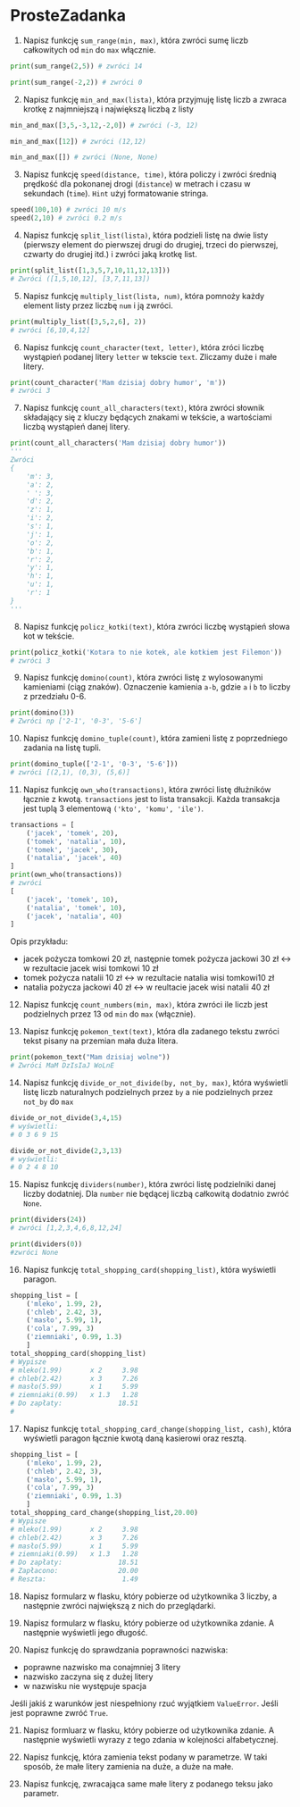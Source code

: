 # ProsteZadanka

1. Napisz funkcję `sum_range(min, max)`, która zwróci sumę liczb całkowitych od `min` do `max` włącznie.

```py
print(sum_range(2,5)) # zwróci 14

print(sum_range(-2,2)) # zwróci 0
```

2. Napisz funkcję `min_and_max(lista)`, która przyjmuję listę liczb a zwraca krotkę z najmniejszą i największą liczbą z listy

```py
min_and_max([3,5,-3,12,-2,0]) # zwróci (-3, 12)

min_and_max([12]) # zwróci (12,12)

min_and_max([]) # zwróci (None, None)
```

3. Napisz funkcję `speed(distance, time)`, która policzy i zwróci średnią prędkość dla pokonanej drogi (`distance`) w metrach i czasu w sekundach (`time`). `Hint` użyj formatowanie stringa.

```py
speed(100,10) # zwróci 10 m/s
speed(2,10) # zwróci 0.2 m/s
```

4. Napisz funkcję `split_list(lista)`, która podzieli listę na dwie listy (pierwszy element do pierwszej drugi do drugiej, trzeci do pierwszej, czwarty do drugiej itd.) i zwróci jaką krotkę list.

```py
print(split_list([1,3,5,7,10,11,12,13]))
# Zwróci ([1,5,10,12], [3,7,11,13])
```

5. Napisz funkcję `multiply_list(lista, num)`, która pomnoży każdy element listy przez liczbę `num` i ją zwróci.

```py
print(multiply_list([3,5,2,6], 2))
# zwróci [6,10,4,12]
```

6. Napisz funkcję `count_character(text, letter)`, która zróci liczbę wystąpień podanej litery `letter` w tekscie `text`. Zliczamy duże i małe litery.

```py
print(count_character('Mam dzisiaj dobry humor', 'm'))
# zwróci 3
```

7. Napisz funkcję `count_all_characters(text)`, która zwróci słownik składający się z kluczy będących znakami w tekście, a wartościami liczbą wystąpień danej litery.

```py
print(count_all_characters('Mam dzisiaj dobry humor'))
'''
Zwróci
{
    'm': 3,
    'a': 2,
    ' ': 3,
    'd': 2,
    'z': 1,
    'i': 2,
    's': 1,
    'j': 1,
    'o': 2,
    'b': 1,
    'r': 2,
    'y': 1,
    'h': 1,
    'u': 1,
    'r': 1
}
'''
```

8. Napisz funkcję `policz_kotki(text)`, która zwróci liczbę wystąpień słowa kot w tekście.

```py
print(policz_kotki('Kotara to nie kotek, ale kotkiem jest Filemon'))
# zwróci 3
```

9. Napisz funkcję `domino(count)`, która zwróci listę z wylosowanymi kamieniami (ciąg znaków). Oznaczenie kamienia `a-b`, gdzie `a` i `b` to liczby z przedziału 0-6.

```py
print(domino(3))
# Zwróci np ['2-1', '0-3', '5-6']
```

10. Napisz funkcję `domino_tuple(count)`, która zamieni listę z poprzedniego zadania na listę tupli.

```py
print(domino_tuple(['2-1', '0-3', '5-6']))
# zwróci [(2,1), (0,3), (5,6)]
```

11. Napisz funkcję `own_who(transactions)`, która zwróci listę dłużników łącznie z kwotą. `transactions` jest to lista transakcji. Każda transakcja jest tuplą 3 elementową `('kto', 'komu', 'ile')`.

```py
transactions = [
    ('jacek', 'tomek', 20),
    ('tomek', 'natalia', 10),
    ('tomek', 'jacek', 30),
    ('natalia', 'jacek', 40)
]
print(own_who(transactions))
# zwróci 
[
    ('jacek', 'tomek', 10),
    ('natalia', 'tomek', 10),
    ('jacek', 'natalia', 40)
]
```

Opis przykładu: 
- jacek pożycza tomkowi 20 zł, następnie tomek pożycza jackowi 30 zł <-> w rezultacie jacek wisi tomkowi 10 zł
- tomek pożycza natalii 10 zł <-> w rezultacie natalia wisi tomkowi10 zł
- natalia pożycza jackowi 40 zł <-> w reultacie jacek wisi natalii 40 zł

12. Napisz funkcję `count_numbers(min, max)`, która zwróci ile liczb jest podzielnych przez 13 od `min` do `max` (włącznie).

13. Napisz funkcję `pokemon_text(text)`, która dla zadanego tekstu zwróci tekst pisany na przemian mała duża litera.

```py
print(pokemon_text("Mam dzisiaj wolne"))
# Zwróci MaM DzIsIaJ WoLnE
```

14. Napisz funkcję `divide_or_not_divide(by, not_by, max)`, która wyświetli listę liczb naturalnych podzielnych przez `by` a nie podzielnych przez `not_by` do `max`

```py
divide_or_not_divide(3,4,15)
# wyświetli:
# 0 3 6 9 15

divide_or_not_divide(2,3,13)
# wyświetli:
# 0 2 4 8 10
```

15. Napisz funkcję `dividers(number)`, która zwróci listę podzielniki danej liczby dodatniej. Dla `number` nie będącej liczbą całkowitą dodatnio zwróć `None`.

```py
print(dividers(24))
# zwróci [1,2,3,4,6,8,12,24]

print(dividers(0))
#zwróci None
```

16. Napisz funkcję `total_shopping_card(shopping_list)`, która wyświetli paragon.

```py
shopping_list = [
    ('mleko', 1.99, 2),
    ('chleb', 2.42, 3),
    ('masło', 5.99, 1),
    ('cola', 7.99, 3)
    ('ziemniaki', 0.99, 1.3)
    ]
total_shopping_card(shopping_list)
# Wypisze
# mleko(1.99)       x 2     3.98
# chleb(2.42)       x 3     7.26
# masło(5.99)       x 1     5.99
# ziemniaki(0.99)   x 1.3   1.28
# Do zapłaty:              18.51
#
```

17. Napisz funkcję `total_shopping_card_change(shopping_list, cash)`, która wyświetli paragon łącznie kwotą daną kasierowi oraz resztą.

```py
shopping_list = [
    ('mleko', 1.99, 2),
    ('chleb', 2.42, 3),
    ('masło', 5.99, 1),
    ('cola', 7.99, 3)
    ('ziemniaki', 0.99, 1.3)
    ]
total_shopping_card_change(shopping_list,20.00)
# Wypisze
# mleko(1.99)       x 2     3.98
# chleb(2.42)       x 3     7.26
# masło(5.99)       x 1     5.99
# ziemniaki(0.99)   x 1.3   1.28
# Do zapłaty:              18.51
# Zapłacono:               20.00
# Reszta:                   1.49
```

18. Napisz formularz w flasku, który pobierze od użytkownika 3 liczby, a następnie zwróci największą z nich do przeglądarki.

19. Napisz formularz w flasku, który pobierze od użytkownika zdanie. A następnie wyświetli jego długość.

20. Napisz funkcję do sprawdzania poprawności nazwiska:
- poprawne nazwisko ma conajmniej 3 litery
- nazwisko zaczyna się z dużej litery
- w nazwisku nie występuje spacja

Jeśli jakiś z warunków jest niespełniony rzuć wyjątkiem `ValueError`. Jeśli jest poprawne zwróć `True`.

21. Napisz formluarz w flasku, który pobierze od użytkownika zdanie. A następnie wyświetli wyrazy z tego zdania w kolejności alfabetycznej.

22. Napisz funkcję, która zamienia tekst podany w parametrze. W taki sposób, że małe litery zamienia na duże, a duże na małe.

23. Napisz funkcję, zwracająca same małe litery z podanego teksu jako parametr. 

